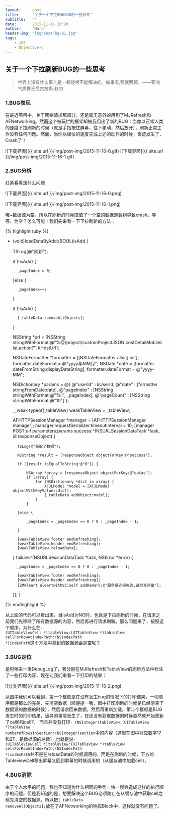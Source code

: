 ```yaml
---
layout:     post
title:      "关于一个下拉刷新BUG的一些思考"
subtitle:   ""
date:       2015-11-16 20:20
author:     "Maru"
header-img: "img/post-bg-01.jpg"
tags:
    - iOS
    - Objective-C
---
```


## 关于一个下拉刷新BUG的一些思考

>世界上没有什么事儿是一顿烧烤不能解决的。如果有,那就两顿。——亚洲气质舞王尼古拉斯 赵四

### 1.BUG表现
在最近项目中，关于网络请求那部分，还是毫无意外的用到了MJRefresh和AFNetworking。然而这个被玩烂的框架却被我用出了新的BUG：当你以正常人类的速度下拉刷新的时候（就是手指按住屏幕，往下移动，然后放开），刷新正常工作没有任何问题。然而，当你以极快的速度完成上述的动作的时候，奇迹发生了，Crash了！

![下载界面]({{ site.url }}/img/post-img/2015-11-16-0.gif)
![下载界面]({{ site.url }}/img/post-img/2015-11-16-1.gif)


### 2.BUG分析
赶紧看看是什么问题

![下载界面]({{ site.url }}/img/post-img/2015-11-16-0.png)

![下载界面]({{ site.url }}/img/post-img/2015-11-16-1.png)

哦~数据源为空，所以在刷新的时候取值了一个空的数据源数组导致crash。等等，为空？怎么可能！我们先来看一下下拉刷新的方法：

{% highlight ruby %}

- (void)loadDataByAdd:(BOOL)isAdd {
    
    TSLog(@"刷新");

    if (!isAdd) {
        
        _pageIndex = 0;
    }else {
        
        _pageIndex++;
    }
    
    if (!isAdd) {
        
        [_tableData removeAllObjects];
    }
    
    NSString *url = [NSString stringWithFormat:@"%@/project/customProjectJSON!costDetailMobileList.action?", kHostUrl];

    NSDateFormatter *formatter = [[NSDateFormatter alloc] init];
    formatter.dateFormat = @"yyyy年MM月";
    NSDate *date = [formatter dateFromString:displayDateString];
    formatter.dateFormat = @"yyyy-MM";
    
    NSDictionary *params = @{
                             @"userId" : kUserId,
                             @"date"   : [formatter stringFromDate:date],
                             @"pageIndex" : [NSString stringWithFormat:@"%li", _pageIndex],
                             @"pageCount" : [NSString stringWithFormat:@"10"]
                             };
    
    __weak typeof(_tableView) weakTableView = _tableView;
    
    AFHTTPSessionManager *manager = [AFHTTPSessionManager manager];
    manager.requestSerializer.timeoutInterval = 10;
    [manager POST:url parameters:params success:^(NSURLSessionDataTask *task, id responseObject) {
        
        TSLog(@"获取了数据");

        NSString *result = [responseObject objectForKey:@"success"];
        
        if ([result isEqualToString:@"0"]) {

            NSArray *array = [responseObject objectForKey:@"datas"];
            if (array) {
                for (NSDictionary *dict in array) {
                    XFJLModel *model = [XFJLModel objectWithKeyValues:dict];
                    [_tableData addObject:model];
                }
            }

        }else {

            _pageIndex = _pageIndex == 0 ? 0 : _pageIndex - 1;
            
        }

        [weakTableView.footer endRefreshing];
        [weakTableView.header endRefreshing];
        [weakTableView reloadData];


    } failure:^(NSURLSessionDataTask *task, NSError *error) {
        
        _pageIndex = _pageIndex == 0 ? 0 : _pageIndex - 1;
        
        [weakTableView.footer endRefreshing];
        [weakTableView.header endRefreshing];
        [ZMAleart aleartwithVC:self addRemark:@"服务器连接失败,请检查网络"];
    }];
}


{% endhighlight %}

从上面的代码可以看出来，当isAdd为NO时，也就是下拉刷新的时候，在请求之前我们先移除了所有数据源的内容，然后再进行请求刷新。那么问题来了，按照这个顺序，为什么在<code>- (UITableViewCell *)tableView:(UITableView *)tableView cellForRowAtIndexPath:(NSIndexPath *)indexPath</code>这个方法中拿到的数据源会是空呢？


### 3.BUG定位

是时候来一发DebugLog了，我分别在MJRefresh和TableView的刷新方法中标注了一些打印内容，现在让我们来看一下打印的结果：

![分类界面]({{ site.url }}/img/post-img/2015-11-16-2.png)

从图中我们可以看到，第一个框框是在没有发生bug的情况下的打印结果，一切顺序都是那么的完美，先清空数据（顺便提一嘴，图中打印刷新的时候是已经清空了数据源的数据的时候），然后请求回来数据，然后再重新加载。第二个框框是BUG发生时的打印结果，诡异的事情发生了，在还没有获取数据的时候竟然就开始更新了cell6和cell7， 而且并没有打印<code>- (NSInteger)tableView:(UITableView *)tableView numberOfRowsInSection:(NSInteger)section</code>中的内容（这里在图中对应数字17和27，是数据源的总数）,也就是说<code>- (UITableViewCell *)tableView:(UITableView *)tableView cellForRowAtIndexPath:(NSIndexPath *)indexPath</code>并不是在reloadData的时候调用的，而是在刷新的时候，下方的TableviewCell移出屏幕又回到屏幕的时候调用的（从缓存池中加载cell）。

### 4.BUG消除

由于个人水平的问题，我也不知道为什么相同的手势一快一慢会造成这样的执行顺序的问题，但是我知道的是，想要解决这个BUG必须防止在从缓存池中获取cell之前先清空的数据源。所以把<code>[_tableData removeAllObjects];</code>放在了AFNetworking的响应Block中，这样就没有问题了。
